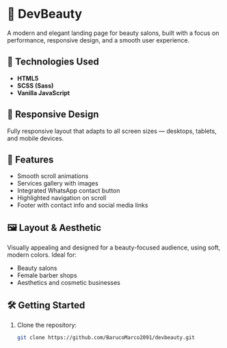 # 💄 DevBeauty

A modern and elegant landing page for beauty salons, built with a focus on performance, responsive design, and a smooth user experience.


## 🚀 Technologies Used

- **HTML5**  
- **SCSS (Sass)**  
- **Vanilla JavaScript**

## 📱 Responsive Design

Fully responsive layout that adapts to all screen sizes — desktops, tablets, and mobile devices.

## 🧩 Features

- Smooth scroll animations  
- Services gallery with images  
- Integrated WhatsApp contact button  
- Highlighted navigation on scroll  
- Footer with contact info and social media links

## 🖼️ Layout & Aesthetic

Visually appealing and designed for a beauty-focused audience, using soft, modern colors. Ideal for:

- Beauty salons  
- Female barber shops  
- Aesthetics and cosmetic businesses  


## 🛠️ Getting Started

1. Clone the repository:
   ```bash
   git clone https://github.com/BarucoMarco2091/devbeauty.git


